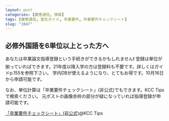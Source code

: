 ```yaml
---
layout: post
categories: [慶應通信, 情報]
tags: [慶應通信, 塾生ガイド, 卒業要件, 卒業要件チェックシート]
slug: "1047"
---
```

## 必修外国語を6単位以上とった方へ
あなたは卒業論文指導登録という手続きができるかもしれません❗️
登録は単位が揃っていればできます。21年度以降入学の方は登録料も不要です。詳しくはガイドp.155を参照下さい。
学内DBが使えるようになり、とてもお得です。10月16日から申請可能です。

なお、単位計算は「卒業要件チェックシート」(非公式)でもできます。KCC Tips で検索ください。
元ポストの画像赤枠の部分が緑になっていれば指導登録が申請可能です。

[「卒業要件チェックシート」(非公式)](https://tmo1031.github.io/kcc-tips/)@KCC Tips
